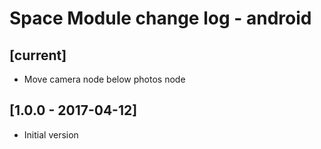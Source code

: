 # Space Module change log - android

## [current]

* Move camera node below photos node


## [1.0.0 - 2017-04-12]

+ Initial version
